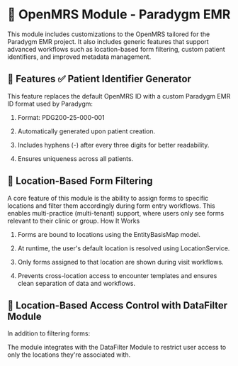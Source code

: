 # 🏥 OpenMRS Module - Paradygm EMR

This module includes customizations to the OpenMRS tailored for the Paradygm EMR project. It also includes generic features that support advanced workflows such as location-based form filtering, custom patient identifiers, and improved metadata management.

## 🚀 Features  ✅ Patient Identifier Generator

This feature replaces the default OpenMRS ID with a custom Paradygm EMR ID format used by Paradygm:

1. Format: PDG200-25-000-001

2. Automatically generated upon patient creation.

3. Includes hyphens (-) after every three digits for better readability.

4. Ensures uniqueness across all patients.

## 📍 Location-Based Form Filtering

A core feature of this module is the ability to assign forms to specific locations and filter them accordingly during form entry workflows. This enables multi-practice (multi-tenant) support, where users only see forms relevant to their clinic or group.
How It Works

1. Forms are bound to locations using the EntityBasisMap model.

2. At runtime, the user's default location is resolved using LocationService.

3. Only forms assigned to that location are shown during visit workflows.

4. Prevents cross-location access to encounter templates and ensures clean separation of data and workflows.


## 🔐 Location-Based Access Control with DataFilter Module

In addition to filtering forms:

The module integrates with the DataFilter Module to restrict user access to only the locations they're associated with.



